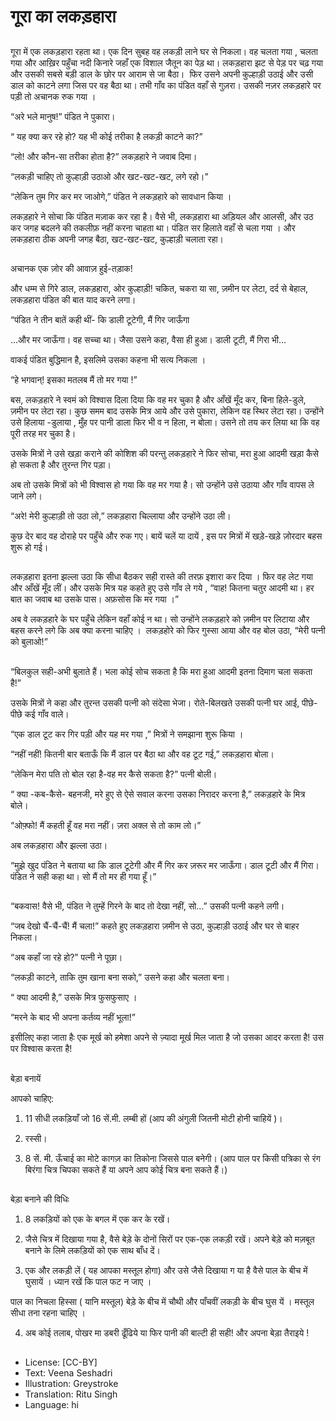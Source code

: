 # गूरा का लकड़हारा

##
गूरा में एक लकड़हारा रहता था। एक दिन सुबह वह लकड़ी लाने घर से निकला। वह चलता गया , चलता गया  और आख़िर पहुँचा नदी किनारे जहाँ एक विशाल जैतून का पेड़ था। लकड़हारा झट से पेड़ पर चढ़ गया और उसकी सबसे बड़ी डाल के छोर पर आराम से जा बैठा।  फिर उसने अपनी कुल्हाड़ी उठाई और उसी डाल को काटने लगा जिस पर वह बैठा था। तभी गाँव का पंडित वहाँ से गुज़रा। उसकी नज़र लकड़हारे पर पड़ी तो अचानक रुक गया । 

“अरे भले मानुष!” पंडित ने पुकारा। 

“  यह क्या  कर रहे हो?  यह भी कोई तरीका है लकड़ी काटने का?” 

“लो! और कौन-सा तरीका होता है?” लकड़हारे ने जवाब दिमा। 

“लकड़ी चाहिए तो कुल्हाड़ी उठाओ और खट-खट-खट, लगे रहो।” 

“लेकिन तुम गिर कर मर जाओगे,” पंडित ने लकड़हारे को सावधान किया । 

लकड़हारे ने सोचा कि पंडित मज़ाक कर रहा है। वैसे भी, लकड़हारा था अड़ियल और आलसी, और उठ कर जगह बदलने की तकलीफ़ नहीं करना चाहता था। पंडित सर हिलाते वहाँ से चला गया । और लकड़हारा ठीक अपनी जगह बैठा, खट-खट-खट, कुल्हाड़ी चलाता रहा। 

##
अचानक एक ज़ोर की आवाज़ हुई-तड़ाक! 

और धम्म से गिरे डाल, लकड़हारा, ओर कुल्हाड़ी! चकित, चकरा या सा, ज़मीन पर लेटा, दर्द से बेहाल, लकड़हारा पंडित की बात याद करने लगा। 

“पंडित ने तीन बातें कही थीं- कि डाली टूटेगी, मैं गिर जाऊँगा 

...और मर जाऊँगा। वह सच्चा था। जैसा उसने कहा, वैसा ही हुआ। डाली टूटी, मैं गिरा भी... 

वाकई पंडित बुद्धिमान है, इसलिमे उसका कहना भी  सत्य निकला । 

“हे भगवान्! इसका मतलब मैं तो मर गया !” 

बस, लकड़हारे ने स्वमं को विश्‍वास दिला दिया कि वह मर चुका है और आँखें मूँद कर, बिना हिले-डुले, ज़मीन पर लेटा रहा। कुछ समम बाद उसके मित्र आये और उसे पुकारा, लेकिन वह स्थिर लेटा रहा। उन्होंने उसे हिलाया -डुलाया , मुँह पर पानी डाला फिर भी व न हिला, न बोला। उसने तो तय कर लिया था कि वह पूरी तरह मर चुका है। 

उसके मित्रों ने उसे खड़ा कराने की कोशिश की परन्तु लकड़हारे ने फिर सोचा, मरा हुआ आदमी खड़ा कैसे हो सकता है और तुरन्त गिर पड़ा। 

अब तो उसके मित्रों को भी विश्‍वास हो गया कि वह मर गया है। सो उन्होंने उसे उठाया और गाँव वापस ले जाने लगे। 

“अरे! मेरी कुल्हाड़ी तो उठा लो,” लकड़हारा चिल्लाया और उन्होंने उठा ली। 

कुछ देर बाद वह दोराहे पर पहुँचे और रुक गए। बायें चलें या दायें , इस पर मित्रों में खड़े-खड़े ज़ोरदार बहस शुरू हो गई। 

##
लकड़हारा इतना झल्ला उठा कि सीधा बैठकर सही रास्ते की तरफ़ इशारा कर दिया । फिर वह लेट गया और आँखें मूँद लीं। और उसके मित्र यह कहते हुए उसे गाँव ले गये , “वाह! कितना चतुर आदमी था। हर बात का जवाब था उसके पास। अफ़सोस कि मर गया ।” 

अब वे लकड़हारे के घर पहुँचे लेकिन वहाँ कोई न था। सो उन्होंने लकड़हारे को ज़मीन पर लिटाया और बहस करने लगे कि अब क्या करना चाहिए ।  लकड़होरे को फिर गुस्सा आया और वह बोल उठा, “मेरी पत्नी को बुलाओ!” 

##
“बिलकुल सही-अभी बुलाते हैं। भला कोई सोच सकता है कि मरा हुआ आदमी इतना दिमाग चला सकता है!” 

उसके मित्रों ने कहा और तुरन्त उसकी पत्नी को संदेसा भेजा। रोते-बिलखते उसकी पत्नी घर आई, पीछे-पीछे कई गाँव वाले। 

“एक डाल टूट कर गिर पड़ी और यह मर गया ,” मित्रों ने समझाना शुरू किया । 

“नहीं नहीं! कितनी बार बताऊँ कि मैं डाल पर बैठा था और वह टूट गई,” लकड़हारा बोला। 

“लेकिन मेरा पति तो बोल रहा है-वह मर कैसे सकता है?” पत्नी बोली। 

“ क्या -कब-कैसे- बहनजी, मरे हुए से ऐसे सवाल करना उसका निरादर करना है,” लकड़हारे के मित्र बोले। 

“ओफ़्फो! मैं कहती हूँ वह मरा नहीं। ज़रा अक्ल से तो काम लो।” 

अब लकड़हारा और झल्ला उठा। 

“मुझे खुद पंडित ने बताया था कि डाल टूटेगी और मैं गिर कर ज़रूर मर जाऊँगा। डाल टूटी और मैं गिरा। पंडित ने सही कहा था। सो मैं तो मर ही गया हूँ।” 

##
“बकवास! वैसे भी, पंडित ने तुम्हें गिरने के बाद तो देखा नहीं, सो...” उसकी पत्नी कहने लगी। 

“जब देखो चैं-चैं-चैं! मैं चला!” कहते हुए लकड़हारा ज़मीन से उठा, कुल्हाड़ी उठाई और घर से बाहर निकला। 

“अब कहाँ जा रहे हो?” पत्नी ने पूछा। 

“लकड़ी काटने, ताकि तुम खाना बना सको,” उसने कहा और चलता बना। 

“ क्या आदमी है,” उसके मित्र फुसफुसाए । 

“मरने के बाद भी अपना कर्तव्य नहीं भूला!” 

इसीलिए कहा जाता हैः एक मूर्ख को हमेशा अपने से ज़्यादा मूर्ख मिल जाता है जो उसका आदर करता है! उस पर विश्‍वास करता है! 

##
बेड़ा बनायें 

आपको चाहिए:

1. 11 सीधी लकड़ियाँ जो 16 सें.मी. लम्बी हों (आप की अंगुली जितनी मोटी होनी चाहियें )। 

2. रस्सी। 

3. 8 सें. मी. ऊँचाई का मोटे कागज़ का तिकोना जिससे पाल बनेगी। (आप पाल पर किसी पत्रिका से रंग बिरंगा चित्र चिपका सकते हैं या अपने आप कोई चित्र बना सकते हैं।) 

##
बेड़ा बनाने की विधिः

1. 8 लकड़ियों को एक के बगल में एक कर के रखें। 

2. जैसे चित्र में दिखाया गया है, वैसे बेड़े के दोनों सिरों पर एक-एक लकड़ी रखें। अपने बेड़े को मज़बूत बनाने के लिमे लकड़ियों को एक साथ बाँध दें। 

3. एक और लकड़ी लें ( यह आपका मस्तूल होगा) और उसे जैसे दिखाया ग या है वैसे पाल के बीच में घुसायें । ध्यान रखें कि पाल फट न जाए । 

पाल का निचला हिस्सा ( यानि मस्तूल) बेड़े के बीच में चौथी और पाँचवीं लकड़ी के बीच घुस यें । मस्तूल सीधा तना रहना चाहिए । 

4. अब कोई तलाब, पोखर मा डबरी ढूँढिये या फिर पानी की बाल्टी ही सही! और अपना बेड़ा तैराइये ! 

##
* License: [CC-BY]
* Text: Veena Seshadri
* Illustration: Greystroke
* Translation: Ritu Singh
* Language: hi
